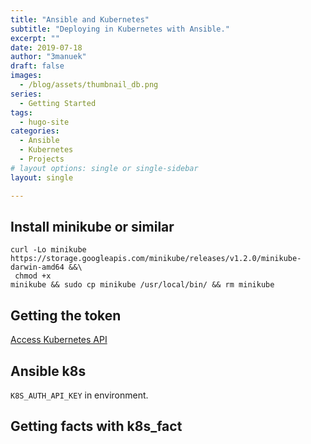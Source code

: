 ```yaml
---
title: "Ansible and Kubernetes"
subtitle: "Deploying in Kubernetes with Ansible."
excerpt: ""
date: 2019-07-18
author: "3manuek"
draft: false
images:
  - /blog/assets/thumbnail_db.png
series:
  - Getting Started
tags:
  - hugo-site
categories:
  - Ansible
  - Kubernetes
  - Projects
# layout options: single or single-sidebar
layout: single

---
```


## Install minikube or similar


[](https://github.com/kubernetes/minikube/releases)

```
curl -Lo minikube https://storage.googleapis.com/minikube/releases/v1.2.0/minikube-darwin-amd64 &&\
 chmod +x 
minikube && sudo cp minikube /usr/local/bin/ && rm minikube
```


## Getting the token

[Access Kubernetes API](https://kubernetes.io/docs/tasks/administer-cluster/access-cluster-api/)


## Ansible k8s 


[](https://docs.ansible.com/ansible/latest/modules/k8s_module.html#k8s-raw-module)

`K8S_AUTH_API_KEY` in environment.

## Getting facts with k8s_fact

[](https://docs.ansible.com/ansible/latest/modules/k8s_facts_module.html#k8s-facts-module)